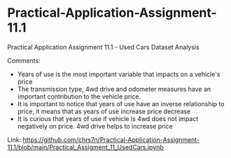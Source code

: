 # Practical-Application-Assignment-11.1
Practical Application Assignment 11.1 - Used Cars Dataset Analysis

Comments:
- Years of use is the most important variable that impacts on a vehicle's price
- The transmission type, 4wd drive and odometer measures have an important contribution to the vehicle price.
- It is important to notice that years of use have an inverse relationship to price, it means that as years of use increase price decrease
- It is curious that years of use if vehicle is 4wd does not impact negatively on price. 4wd drive helps to increase price

Link:
https://github.com/chrs7n/Practical-Application-Assignment-11.1/blob/main/Practical_Assigment_11_UsedCars.ipynb
